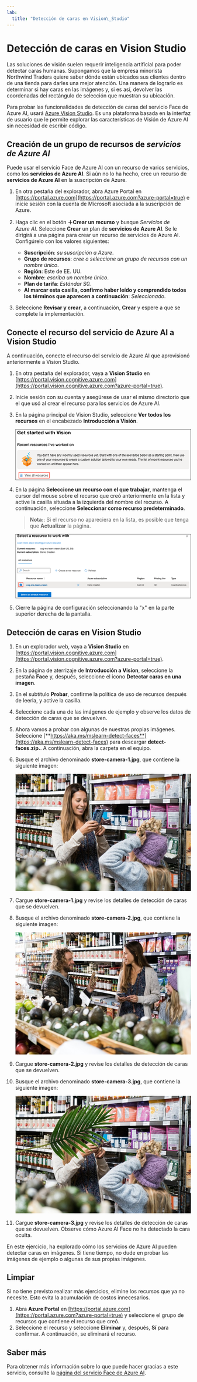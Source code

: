 ```yaml
---
lab:
  title: "Detección de caras en Vision\_Studio"
---
```


# Detección de caras en Vision Studio

Las soluciones de visión suelen requerir inteligencia artificial para poder detectar caras humanas. Supongamos que la empresa minorista Northwind Traders quiere saber dónde están ubicados sus clientes dentro de una tienda para darles una mejor atención. Una manera de lograrlo es determinar si hay caras en las imágenes y, si es así, devolver las coordenadas del rectángulo de selección que muestran su ubicación.

Para probar las funcionalidades de detección de caras del servicio Face de Azure AI, usará [Azure Vision Studio](https://portal.vision.cognitive.azure.com/). Es una plataforma basada en la interfaz de usuario que le permite explorar las características de Visión de Azure AI sin necesidad de escribir código.

## Creación de un grupo de recursos de *servicios de Azure AI*

Puede usar el servicio Face de Azure AI con un recurso de varios servicios, como los **servicios de Azure AI**. Si aún no lo ha hecho, cree un recurso de **servicios de Azure AI** en la suscripción de Azure.

1. En otra pestaña del explorador, abra Azure Portal en [https://portal.azure.com](https://portal.azure.com?azure-portal=true) e inicie sesión con la cuenta de Microsoft asociada a la suscripción de Azure.

1. Haga clic en el botón **&#65291;Crear un recurso** y busque *Servicios de Azure AI*. Seleccione **Crear** un plan de **servicios de Azure AI**. Se le dirigirá a una página para crear un recurso de servicios de Azure AI. Configúrelo con los valores siguientes:
    - **Suscripción**: *su suscripción a Azure*.
    - **Grupo de recursos**: *cree o seleccione un grupo de recursos con un nombre único*.
    - **Región**: Este de EE. UU.
    - **Nombre**: *escriba un nombre único*.
    - **Plan de tarifa**: *Estándar S0.*
    - **Al marcar esta casilla, confirmo haber leído y comprendido todos los términos que aparecen a continuación**: *Seleccionado*.

1. Seleccione **Revisar y crear**, a continuación, **Crear** y espere a que se complete la implementación.

## Conecte el recurso del servicio de Azure AI a Vision Studio

A continuación, conecte el recurso del servicio de Azure AI que aprovisionó anteriormente a Vision Studio.

1. En otra pestaña del explorador, vaya a **Vision Studio** en [https://portal.vision.cognitive.azure.com](https://portal.vision.cognitive.azure.com?azure-portal=true).

1. Inicie sesión con su cuenta y asegúrese de usar el mismo directorio que el que usó al crear el recurso para los servicios de Azure AI.

1. En la página principal de Vision Studio, seleccione **Ver todos los recursos** en el encabezado **Introducción a Visión**.

    ![El vínculo del recurso Ver todo está resaltado en Introducción a Visión en Vision Studio.](./media/analyze-images-vision/vision-resources.png)

1. En la página **Seleccione un recurso con el que trabajar**, mantenga el cursor del mouse sobre el recurso que creó anteriormente en la lista y active la casilla situada a la izquierda del nombre del recurso. A continuación, seleccione **Seleccionar como recurso predeterminado**.

    > **Nota:**: Si el recurso no apareciera en la lista, es posible que tenga que **Actualizar** la página.

    ![Se muestra el cuadro de diálogo Seleccionar un recurso con el que trabajar con el recurso de Cognitive Services cog-ms-learn-vision-SUFFIX resaltado y activado. El botón Seleccionar como recurso predeterminado está resaltado.](./media/analyze-images-vision/default-resource.png)

1. Cierre la página de configuración seleccionando la "x" en la parte superior derecha de la pantalla.

## Detección de caras en Vision Studio 

1. En un explorador web, vaya a **Vision Studio** en [https://portal.vision.cognitive.azure.com](https://portal.vision.cognitive.azure.com?azure-portal=true).

1. En la página de aterrizaje de **Introducción a Vision**, seleccione la pestaña **Face** y, después, seleccione el icono **Detectar caras en una imagen**.

1. En el subtítulo **Probar**, confirme la política de uso de recursos después de leerla, y active la casilla.  

1. Seleccione cada una de las imágenes de ejemplo y observe los datos de detección de caras que se devuelven.

1. Ahora vamos a probar con algunas de nuestras propias imágenes. Seleccione [**https://aka.ms/mslearn-detect-faces**](https://aka.ms/mslearn-detect-faces) para descargar **detect-faces.zip.**. A continuación, abra la carpeta en el equipo.

1. Busque el archivo denominado **store-camera-1.jpg**, que contiene la siguiente imagen:

    ![Una imagen de las personas de una tienda.](./media/create-face-solutions/store-camera-1.jpg)

1. Cargue **store-camera-1.jpg** y revise los detalles de detección de caras que se devuelven.

1. Busque el archivo denominado **store-camera-2.jpg**, que contiene la siguiente imagen:

    ![Imagen de más personas en una tienda.](./media/create-face-solutions/store-camera-2.jpg)

1. Cargue **store-camera-2.jpg** y revise los detalles de detección de caras que se devuelven.

1. Busque el archivo denominado **store-camera-3.jpg**, que contiene la siguiente imagen:

    ![Una imagen de la gente en una tienda con una planta ocultando una cara.](./media/create-face-solutions/store-camera-3.jpg)

1. Cargue **store-camera-3.jpg** y revise los detalles de detección de caras que se devuelven. Observe cómo Azure AI Face no ha detectado la cara oculta.

En este ejercicio, ha explorado cómo los servicios de Azure AI pueden detectar caras en imágenes. Si tiene tiempo, no dude en probar las imágenes de ejemplo o algunas de sus propias imágenes.

## Limpiar

Si no tiene previsto realizar más ejercicios, elimine los recursos que ya no necesite. Esto evita la acumulación de costos innecesarios.

1. Abra **Azure Portal** en [https://portal.azure.com](https://portal.azure.com?azure-portal=true) y seleccione el grupo de recursos que contiene el recurso que creó.
1. Seleccione el recurso y seleccione **Eliminar** y, después, **Sí** para confirmar. A continuación, se eliminará el recurso.

## Saber más

Para obtener más información sobre lo que puede hacer gracias a este servicio, consulte la [página del servicio Face de Azure AI](https://learn.microsoft.com/azure/ai-services/computer-vision/overview-identity).
